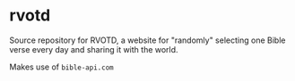 # rvotd
Source repository for RVOTD, a website for "randomly" selecting one Bible verse every day and sharing it with the world.

Makes use of `bible-api.com` 